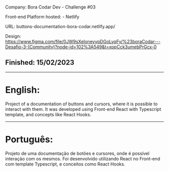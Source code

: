 ###

Company: Bora Codar Dev - Challenge #03

Front-end Platform hosted: - Netlify

URL: buttons-documentation-bora-codar.netlify.app/

Design: https://www.figma.com/file/0JW9sXeloneyypDGoLvqFy/%23boraCodar---Desafio-3-(Community)?node-id=102%3A549&t=xppCck3umebPrGcx-0

## Finished: 15/02/2023

---

# English:

Project of a documentation of buttons and cursors, where it is possible to interact with them. It was developed using
Front-end React with Typescript template, and concepts like React Hooks.

---

# Português:

Projeto de uma documentação de botões e cursores, onde é possível interação com os mesmos. Foi desenvolvido utilizando
React no Front-end com template Typescript, e conceitos como React Hooks.

###
